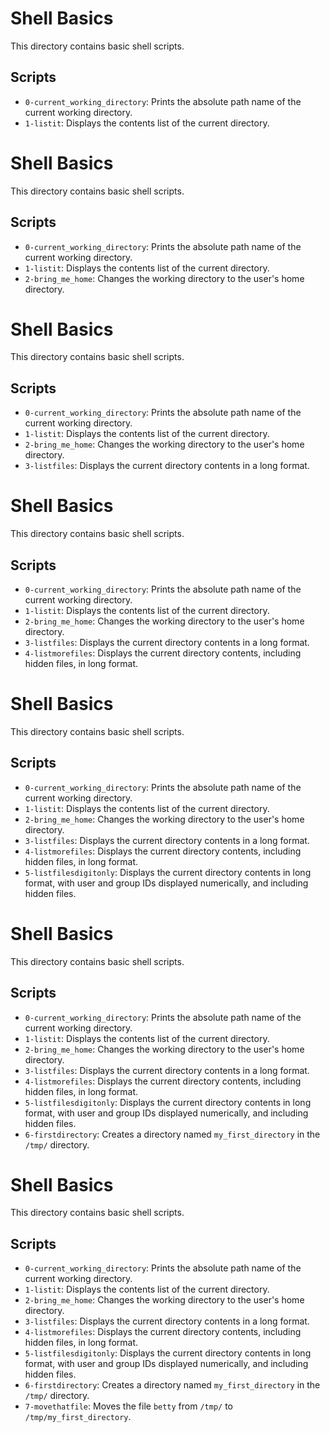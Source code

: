 # Shell Basics

This directory contains basic shell scripts.

## Scripts

- `0-current_working_directory`: Prints the absolute path name of the current working directory.
- `1-listit`: Displays the contents list of the current directory.

# Shell Basics

This directory contains basic shell scripts.

## Scripts

- `0-current_working_directory`: Prints the absolute path name of the current working directory.
- `1-listit`: Displays the contents list of the current directory.
- `2-bring_me_home`: Changes the working directory to the user's home directory.

# Shell Basics

This directory contains basic shell scripts.

## Scripts

- `0-current_working_directory`: Prints the absolute path name of the current working directory.
- `1-listit`: Displays the contents list of the current directory.
- `2-bring_me_home`: Changes the working directory to the user's home directory.
- `3-listfiles`: Displays the current directory contents in a long format.

# Shell Basics

This directory contains basic shell scripts.

## Scripts

- `0-current_working_directory`: Prints the absolute path name of the current working directory.
- `1-listit`: Displays the contents list of the current directory.
- `2-bring_me_home`: Changes the working directory to the user's home directory.
- `3-listfiles`: Displays the current directory contents in a long format.
- `4-listmorefiles`: Displays the current directory contents, including hidden files, in long format.

# Shell Basics

This directory contains basic shell scripts.

## Scripts

- `0-current_working_directory`: Prints the absolute path name of the current working directory.
- `1-listit`: Displays the contents list of the current directory.
- `2-bring_me_home`: Changes the working directory to the user's home directory.
- `3-listfiles`: Displays the current directory contents in a long format.
- `4-listmorefiles`: Displays the current directory contents, including hidden files, in long format.
- `5-listfilesdigitonly`: Displays the current directory contents in long format, with user and group IDs displayed numerically, and including hidden files.


# Shell Basics

This directory contains basic shell scripts.

## Scripts

- `0-current_working_directory`: Prints the absolute path name of the current working directory.
- `1-listit`: Displays the contents list of the current directory.
- `2-bring_me_home`: Changes the working directory to the user's home directory.
- `3-listfiles`: Displays the current directory contents in a long format.
- `4-listmorefiles`: Displays the current directory contents, including hidden files, in long format.
- `5-listfilesdigitonly`: Displays the current directory contents in long format, with user and group IDs displayed numerically, and including hidden files.
- `6-firstdirectory`: Creates a directory named `my_first_directory` in the `/tmp/` directory.

# Shell Basics

This directory contains basic shell scripts.

## Scripts

- `0-current_working_directory`: Prints the absolute path name of the current working directory.
- `1-listit`: Displays the contents list of the current directory.
- `2-bring_me_home`: Changes the working directory to the user's home directory.
- `3-listfiles`: Displays the current directory contents in a long format.
- `4-listmorefiles`: Displays the current directory contents, including hidden files, in long format.
- `5-listfilesdigitonly`: Displays the current directory contents in long format, with user and group IDs displayed numerically, and including hidden files.
- `6-firstdirectory`: Creates a directory named `my_first_directory` in the `/tmp/` directory.
- `7-movethatfile`: Moves the file `betty` from `/tmp/` to `/tmp/my_first_directory`.
